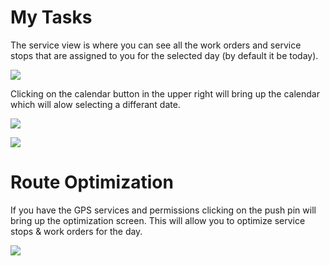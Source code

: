 # My Tasks

The service view is where you can see all the work orders and service stops that are assigned to you for the selected day (by default it be today).

![](https://wiselibrary.blob.core.windows.net/docs/Mobile/ServiceView.png)

Clicking on the calendar button in the upper right will bring up the calendar which will alow selecting a differant date.

![](https://wiselibrary.blob.core.windows.net/docs/Mobile/CalendarButton.png)

![](https://wiselibrary.blob.core.windows.net/docs/Mobile/Calendar.png)

# Route Optimization

If you have the GPS services and permissions clicking on the push pin will bring up the optimization screen. This will allow you to optimize service stops & work orders for the day.

![](https://wiselibrary.blob.core.windows.net/docs/Mobile/LocationIcon.png)




